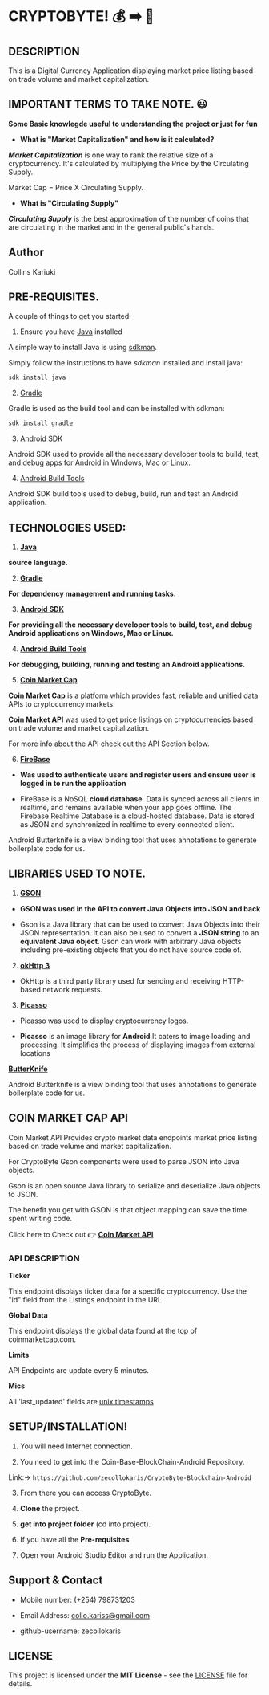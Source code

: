# CRYPTOBYTE! :moneybag: :arrow_right: :iphone:

## DESCRIPTION

This is a Digital Currency Application displaying market price listing based on trade volume and market capitalization.

## IMPORTANT TERMS TO TAKE NOTE. :smiley:

**Some Basic knowlegde useful to understanding the project or just for fun**

- **What is "Market Capitalization" and how is it calculated?**

***Market Capitalization*** is one way to rank the relative size of a cryptocurrency. It's calculated by multiplying the Price by the Circulating Supply.

Market Cap = Price X Circulating Supply.

- **What is "Circulating Supply"**

***Circulating Supply*** is the best approximation of the number of coins that are circulating in the market and in the general public's hands.

## Author

Collins Kariuki

## PRE-REQUISITES.

A couple of things to get you started:

1. Ensure you have [Java](https://java.com/en/download/) installed

A simple way to install Java is using [sdkman](https://sdkman.io/).

Simply follow the instructions to have _sdkman_ installed and install java:

```bash
sdk install java
```

2. [Gradle](https://gradle.org/)

Gradle is used as the build tool and can be installed with sdkman:

```bash
sdk install gradle
```

3. [Android SDK](https://developer.android.com/studio/)

Android SDK used to provide all the necessary developer tools to build, test, and debug apps for Android in Windows, Mac or Linux.

4. [Android Build Tools](https://developer.android.com/studio/releases/build-tools)

Android SDK build tools used to debug, build, run and test an Android application.



## TECHNOLOGIES USED:

1. **[Java](https://java.com/en/download/)**

**source language.**

2. **[Gradle](https://gradle.org/)**

**For dependency management and running tasks.**

3. **[Android SDK](https://developer.android.com/studio/)**

**For providing all the necessary developer tools to build, test, and debug Android applications on Windows, Mac or Linux.**

4. **[Android Build Tools](https://developer.android.com/studio/releases/build-tools)**

**For debugging, building, running and testing an Android applications.**

5. **[Coin Market Cap](https://coinmarketcap.com/api/documentation/v1/)**

**Coin Market Cap** is a platform which provides fast, reliable and unified data APIs to cryptocurrency markets.

**Coin Market API** was used to get price listings on cryptocurrencies based on trade volume and market capitalization.

For more info about the API check out the API Section below.

6. **[FireBase](https://firebase.google.com/)**

- **Was used to authenticate users and register users and ensure user is logged in to run the application**

- FireBase is a NoSQL **cloud database**. Data is synced across all clients in realtime, and remains available when your app goes offline. The Firebase Realtime Database is a cloud-hosted database. Data is stored as JSON and synchronized in realtime to every connected client.



Android Butterknife is a view binding tool that uses annotations to generate boilerplate code for us.

## LIBRARIES USED TO NOTE.

1. **[GSON](https://github.com/google/gson)**

- **GSON was used in the API to convert Java Objects into JSON and back**

- Gson is a Java library that can be used to convert Java Objects into their JSON representation. It can also be used to convert a **JSON string** to an **equivalent** **Java object**. Gson can work with arbitrary Java objects including pre-existing objects that you do not have source code of.

2. **[okHttp 3](https://github.com/square/okhttp)**

- OkHttp is a third party library used for sending and receiving HTTP-based network requests.

3. **[Picasso](https://github.com/square/okhttp)**

- Picasso was used to display cryptocurrency logos.

- **Picasso** is an image library for **Android**.It caters to image loading and processing. It simplifies the process of displaying images from external locations


**[ButterKnife](http://jakewharton.github.io/butterknife/)**

Android Butterknife is a view binding tool that uses annotations to generate boilerplate code for us.

## COIN MARKET CAP API

Coin Market API Provides crypto market data endpoints market price listing based on trade volume and market capitalization.

For CryptoByte Gson components were used to parse JSON into Java objects.

Gson is an open source Java library to serialize and deserialize Java objects to JSON.

The benefit you get with GSON is that object mapping can save the time spent writing code.

Click here to Check out :point_right: **[Coin Market API](https://coinmarketcap.com/api/)**

### API DESCRIPTION

**Ticker**

This endpoint displays ticker data for a specific cryptocurrency. Use the "id" field from the Listings endpoint in the URL.

**Global Data**

This endpoint displays the global data found at the top of coinmarketcap.com.

**Limits**

API Endpoints are update every 5 minutes.

**Mics**

All 'last_updated' fields are [unix timestamps](https://en.wikipedia.org/wiki/Unix_time)


## **SETUP/INSTALLATION!**


1. You will need Internet connection.

2. You need to get into the Coin-Base-BlockChain-Android Repository.

Link:-> ```https://github.com/zecollokaris/CryptoByte-Blockchain-Android```

3. From there you can access CryptoByte.

4. **Clone** the project.

5. **get into project folder** (cd into project).

6. If you have all the **Pre-requisites**

7. Open your Android Studio Editor and run the Application.


## Support & Contact

- Mobile number: (+254) 798731203

- Email Address: collo.kariss@gmail.com

- github-username: zecollokaris

## LICENSE

This project is licensed under the **MIT License** - see the [LICENSE](LICENSE) file for details.
